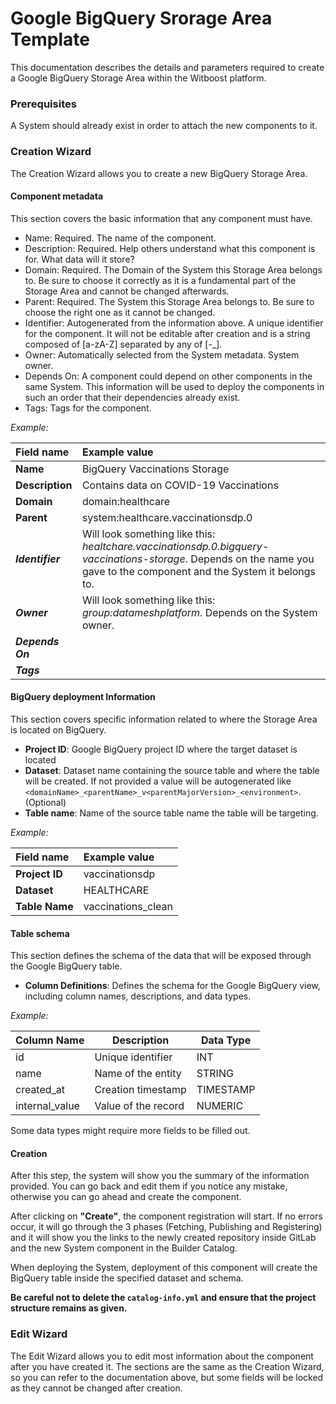 # Google BigQuery Srorage Area Template

This documentation describes the details and parameters required to create a Google BigQuery Storage Area within the Witboost platform.

### Prerequisites

A System should already exist in order to attach the new components to it.

### Creation Wizard

The Creation Wizard allows you to create a new BigQuery Storage Area.

#### Component metadata

This section covers the basic information that any component must have.

- Name: Required. The name of the component.
- Description: Required. Help others understand what this component is for. What data will it store?
- Domain: Required. The Domain of the System this Storage Area belongs to. Be sure to choose it correctly as it is a fundamental part of the Storage Area and cannot be changed afterwards.
- Parent: Required. The System this Storage Area belongs to. Be sure to choose the right one as it cannot be changed.
- Identifier: Autogenerated from the information above. A unique identifier for the component. It will not be editable after creation and is a string composed of [a-zA-Z] separated by any of [-_].
- Owner: Automatically selected from the System metadata. System owner.
- Depends On: A component could depend on other components in the same System. This information will be used to deploy the components in such an order that their dependencies already exist.
- Tags: Tags for the component.

*Example:*

| Field name              | Example value                                                                                                                                                             
|:------------------------|:-------------------------------------------------------------------------------------------------------------------------------------------------------------------------------|
| **Name**                | BigQuery Vaccinations Storage                                                                                                                                                  |
| **Description**         | Contains data on COVID-19 Vaccinations                                                                                                                                         |
| **Domain**              | domain:healthcare                                                                                                                                                              |
| **Parent**              | system:healthcare.vaccinationsdp.0                                                                                                                                             |
| ***Identifier***        | Will look something like this: *healtchare.vaccinationsdp.0.bigquery-vaccinations-storage*. Depends on the name you gave to the component and the System it belongs to.        |
| ***Owner***             | Will look something like this: *group:datameshplatform*. Depends on the System owner.                                                                                          |
| ***Depends On***        |                                                                                                                                                                                |
| ***Tags***              |                                                                                                                                                                                |

#### BigQuery deployment Information

This section covers specific information related to where the Storage Area is located on BigQuery.

- **Project ID**: Google BigQuery project ID where the target dataset is located
- **Dataset**: Dataset name containing the source table and where the table will be created. If not provided a value will be autogenerated like `<domainName>_<parentName>_v<parentMajorVersion>_<environment>`. (Optional)
- **Table name**: Name of the source table name the table will be targeting.

*Example:*

| Field name       | Example value           |
|:-----------------|:------------------------|
| **Project ID**   | vaccinationsdp          |
| **Dataset**      | HEALTHCARE              |
| **Table Name**   | vaccinations_clean      |

#### Table schema

This section defines the schema of the data that will be exposed through the Google BigQuery table.

- **Column Definitions**: Defines the schema for the Google BigQuery view, including column names, descriptions, and data types.

*Example:*

| **Column Name** | **Description**     | **Data Type** | 
|-----------------|---------------------|---------------|
| id              | Unique identifier   | INT           | 
| name            | Name of the entity  | STRING        | 
| created_at      | Creation timestamp  | TIMESTAMP     |
| internal_value  | Value of the record | NUMERIC       |

Some data types might require more fields to be filled out.

#### Creation

After this step, the system will show you the summary of the information provided. You can go back and edit them if you notice any mistake, otherwise you can go ahead and create the component.

After clicking on **"Create"**, the component registration will start. If no errors occur, it will go through the 3 phases (Fetching, Publishing and Registering) and it will show you the links to the newly created repository inside GitLab and the new System component in the Builder Catalog.

When deploying the System, deployment of this component will create the BigQuery table inside the specified dataset and schema.

**Be careful not to delete the `catalog-info.yml` and ensure that the project structure remains as given.**

### Edit Wizard

The Edit Wizard allows you to edit most information about the component after you have created it. The sections are the same as the Creation Wizard, so you can refer to the documentation above, but some fields will be locked as they cannot be changed after creation.